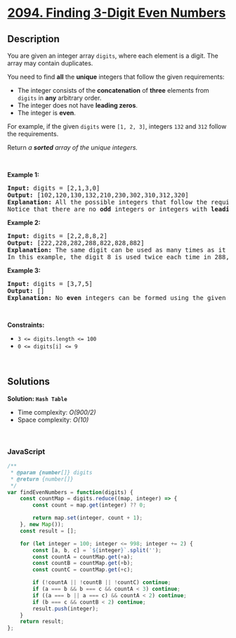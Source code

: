# [2094. Finding 3-Digit Even Numbers](https://leetcode.com/problems/finding-3-digit-even-numbers)

## Description

<div class="elfjS" data-track-load="description_content"><p>You are given an integer array <code>digits</code>, where each element is a digit. The array may contain duplicates.</p>

<p>You need to find <strong>all</strong> the <strong>unique</strong> integers that follow the given requirements:</p>

<ul>
	<li>The integer consists of the <strong>concatenation</strong> of <strong>three</strong> elements from <code>digits</code> in <strong>any</strong> arbitrary order.</li>
	<li>The integer does not have <strong>leading zeros</strong>.</li>
	<li>The integer is <strong>even</strong>.</li>
</ul>

<p>For example, if the given <code>digits</code> were <code>[1, 2, 3]</code>, integers <code>132</code> and <code>312</code> follow the requirements.</p>

<p>Return <em>a <strong>sorted</strong> array of the unique integers.</em></p>

<p>&nbsp;</p>
<p><strong class="example">Example 1:</strong></p>

<pre><strong>Input:</strong> digits = [2,1,3,0]
<strong>Output:</strong> [102,120,130,132,210,230,302,310,312,320]
<strong>Explanation:</strong> All the possible integers that follow the requirements are in the output array. 
Notice that there are no <strong>odd</strong> integers or integers with <strong>leading zeros</strong>.
</pre>

<p><strong class="example">Example 2:</strong></p>

<pre><strong>Input:</strong> digits = [2,2,8,8,2]
<strong>Output:</strong> [222,228,282,288,822,828,882]
<strong>Explanation:</strong> The same digit can be used as many times as it appears in digits. 
In this example, the digit 8 is used twice each time in 288, 828, and 882. 
</pre>

<p><strong class="example">Example 3:</strong></p>

<pre><strong>Input:</strong> digits = [3,7,5]
<strong>Output:</strong> []
<strong>Explanation:</strong> No <strong>even</strong> integers can be formed using the given digits.
</pre>

<p>&nbsp;</p>
<p><strong>Constraints:</strong></p>

<ul>
	<li><code>3 &lt;= digits.length &lt;= 100</code></li>
	<li><code>0 &lt;= digits[i] &lt;= 9</code></li>
</ul>
</div>

<p>&nbsp;</p>

## Solutions

**Solution: `Hash Table`**
- Time complexity: <em>O(900/2)</em>
- Space complexity: <em>O(10)</em>

<p>&nbsp;</p>

### **JavaScript**

```js
/**
 * @param {number[]} digits
 * @return {number[]}
 */
var findEvenNumbers = function(digits) {
    const countMap = digits.reduce((map, integer) => {
        const count = map.get(integer) ?? 0;

        return map.set(integer, count + 1);
    }, new Map()); 
    const result = [];

    for (let integer = 100; integer <= 998; integer += 2) {
        const [a, b, c] = `${integer}`.split('');
        const countA = countMap.get(+a);
        const countB = countMap.get(+b);
        const countC = countMap.get(+c);

        if (!countA || !countB || !countC) continue;
        if (a === b && b === c && countA < 3) continue;
        if ((a === b || a === c) && countA < 2) continue;
        if (b === c && countB < 2) continue;
        result.push(integer);
    }
    return result;
};
```
